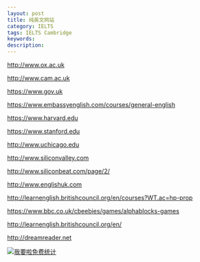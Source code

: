```yaml
---
layout: post
title: 纯英文网站
category: IELTS
tags: IELTS Cambridge
keywords: 
description:
---
```

http://www.ox.ac.uk

http://www.cam.ac.uk

https://www.gov.uk

https://www.embassyenglish.com/courses/general-english

https://www.harvard.edu

https://www.stanford.edu

http://www.uchicago.edu

http://www.siliconvalley.com

http://www.siliconbeat.com/page/2/



http://www.englishuk.com

http://learnenglish.britishcouncil.org/en/courses?WT.ac=hp-prop


https://www.bbc.co.uk/cbeebies/games/alphablocks-games

http://learnenglish.britishcouncil.org/en/

http://dreamreader.net






<script language="javascript" type="text/javascript" src="//js.users.51.la/19176892.js"></script>
<noscript><a href="//www.51.la/?19176892" target="_blank"><img alt="&#x6211;&#x8981;&#x5566;&#x514D;&#x8D39;&#x7EDF;&#x8BA1;" src="//img.users.51.la/19176892.asp" style="border:none" /></a></noscript>

